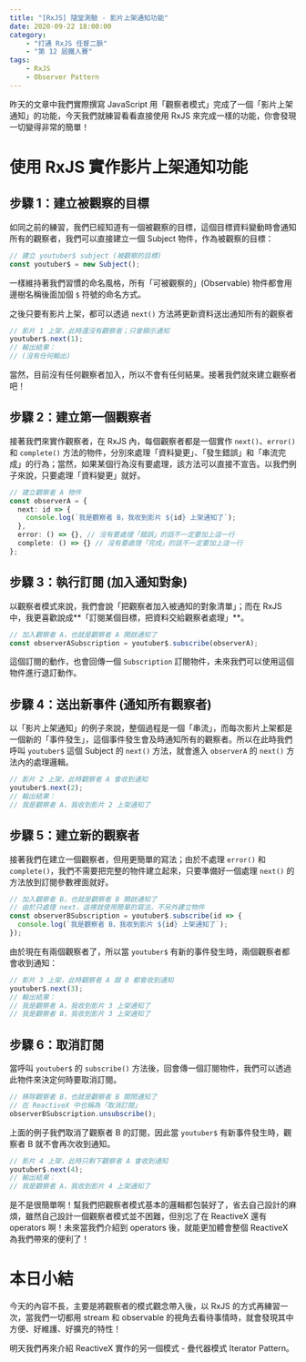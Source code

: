 ```yaml
---
title: "[RxJS] 隨堂測驗 - 影片上架通知功能"
date: 2020-09-22 18:00:00
category:
	- "打通 RxJS 任督二脈"
	- "第 12 屆鐵人賽"
tags:
	- RxJS
	- Observer Pattern
---
```


昨天的文章中我們實際撰寫 JavaScript 用「觀察者模式」完成了一個「影片上架通知」的功能，今天我們就練習看看直接使用 RxJS 來完成一樣的功能，你會發現一切變得非常的簡單！

<!-- more -->

# 使用 RxJS 實作影片上架通知功能

## 步驟 1：建立被觀察的目標

如同之前的練習，我們已經知道有一個被觀察的目標，這個目標資料變動時會通知所有的觀察者，我們可以直接建立一個 Subject 物件，作為被觀察的目標：

```typescript
// 建立 youtuber$ subject (被觀察的目標)
const youtuber$ = new Subject();
```

一樣維持著我們習慣的命名風格，所有「可被觀察的」(Observable) 物件都會用邊樹名稱後面加個 `$` 符號的命名方式。

之後只要有影片上架，都可以透過 `next()` 方法將更新資料送出通知所有的觀察者

```typescript
// 影片 1 上架，此時還沒有觀察者；只會顯示通知
youtuber$.next(1);
// 輸出結果：
// (沒有任何輸出)
```

當然，目前沒有任何觀察者加入，所以不會有任何結果。接著我們就來建立觀察者吧！

## 步驟 2：建立第一個觀察者

接著我們來實作觀察者，在 RxJS 內，每個觀察者都是一個實作 `next()`、`error()` 和 `complete()` 方法的物件，分別來處理「資料變更」、「發生錯誤」和「串流完成」的行為；當然，如果某個行為沒有要處理，該方法可以直接不宣告。以我們例子來說，只要處理「資料變更」就好。

```typescript
// 建立觀察者 A 物件
const observerA = {
  next: id => {
    console.log(`我是觀察者 B，我收到影片 ${id} 上架通知了`);
  },
  error: () => {}, // 沒有要處理「錯誤」的話不一定要加上這一行
  complete: () => {} // 沒有要處理「完成」的話不一定要加上這一行
};
```

## 步驟 3：執行訂閱 (加入通知對象)

以觀察者模式來說，我們會說「把觀察者加入被通知的對象清單」；而在 RxJS 中，我更喜歡說成**「訂閱某個目標，把資料交給觀察者處理」**。

```typescript
// 加入觀察者 A，也就是觀察者 A 開啟通知了
const observerASubscription = youtuber$.subscribe(observerA);
```

這個訂閱的動作，也會回傳一個 `Subscription` 訂閱物件，未來我們可以使用這個物件進行退訂動作。

## 步驟 4：送出新事件 (通知所有觀察者)

以「影片上架通知」的例子來說，整個過程是一個「串流」，而每次影片上架都是一個新的「事件發生」，這個事件發生會及時通知所有的觀察者。所以在此時我們呼叫 `youtuber$` 這個 Subject 的 `next()` 方法，就會進入 `observerA` 的 `next()` 方法內的處理邏輯。

```typescript
// 影片 2 上架，此時觀察者 A 會收到通知
youtuber$.next(2);
// 輸出結果：
// 我是觀察者 A，我收到影片 2 上架通知了
```

## 步驟 5：建立新的觀察者

接著我們在建立一個觀察者，但用更簡單的寫法；由於不處理 `error()` 和 `complete()`，我們不需要把完整的物件建立起來，只要準備好一個處理 `next()` 的方法放到訂閱參數裡面就好。

```typescript
// 加入觀察者 B，也就是觀察者 B 開啟通知了
// 由於只處理 next，這裡就使用簡單的寫法，不另外建立物件
const observerBSubscription = youtuber$.subscribe(id => {
  console.log(`我是觀察者 B，我收到影片 ${id} 上架通知了`);
});
```

由於現在有兩個觀察者了，所以當 `youtuber$` 有新的事件發生時，兩個觀察者都會收到通知：

```typescript
// 影片 3 上架，此時觀察者 A 跟 B 都會收到通知
youtuber$.next(3);
// 輸出結果：
// 我是觀察者 A，我收到影片 3 上架通知了
// 我是觀察者 B，我收到影片 3 上架通知了
```

## 步驟 6：取消訂閱

當呼叫 `youtuber$` 的 `subscribe()` 方法後，回會傳一個訂閱物件，我們可以透過此物件來決定何時要取消訂閱。

```typescript
// 移除觀察者 B，也就是觀察者 B 關閉通知了
// 在 ReactiveX 中也稱為「取消訂閱」
observerBSubscription.unsubscribe();
```

上面的例子我們取消了觀察者 B 的訂閱，因此當 `youtuber$` 有新事件發生時，觀察者 B 就不會再次收到通知。

```typescript
// 影片 4 上架，此時只剩下觀察者 A 會收到通知
youtuber$.next(4);
// 輸出結果：
// 我是觀察者 A，我收到影片 4 上架通知了
```

是不是很簡單啊！幫我們把觀察者模式基本的邏輯都包裝好了，省去自己設計的麻煩，雖然自己設計一個觀察者模式並不困難，但別忘了在 ReactiveX 還有 operators 啊！未來當我們介紹到 operators 後，就能更加體會整個 ReactiveX 為我們帶來的便利了！

# 本日小結

今天的內容不長，主要是將觀察者的模式觀念帶入後，以 RxJS 的方式再練習一次，當我們一切都用 stream 和 observable 的視角去看待事情時，就會發現其中方便、好維護、好擴充的特性！

明天我們再來介紹 ReactiveX 實作的另一個模式 - 疊代器模式 Iterator Pattern。
